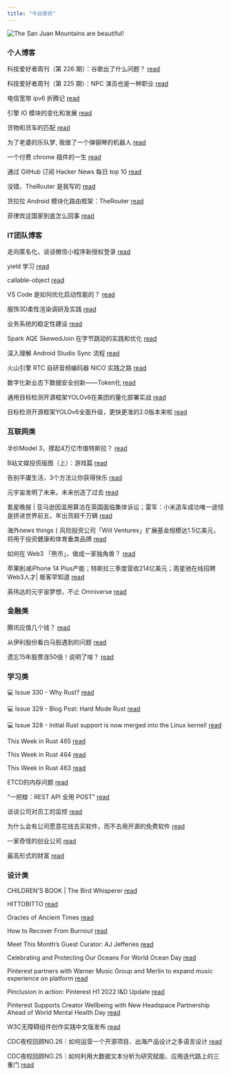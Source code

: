```yaml
---
title: "今日资讯"
---
```


![The San Juan Mountains are beautiful!](https://cn.bing.com/th?id=OHR.SlothDay_EN-US8418438094_UHD.jpg "San Juan Mountains")

### 个人博客

   科技爱好者周刊（第 226 期）：谷歌出了什么问题？ [read](http://www.ruanyifeng.com/blog/2022/10/weekly-issue-226.html)

   科技爱好者周刊（第 225 期）：NPC 演员也是一种职业 [read](http://www.ruanyifeng.com/blog/2022/09/weekly-issue-225.html)

   电信宽带 ipv6 折腾记 [read](https://blog.codingnow.com/2022/10/telecom_ipv6.html)

   引擎 IO 模块的变化和发展 [read](https://blog.codingnow.com/2022/10/io.html)

   货物和货车的匹配 [read](https://blog.codingnow.com/2022/09/cargo_matching.html)

   为了老婆的乐队梦, 我做了一个弹钢琴的机器人 [read](https://blog.t9t.io/modsoul-2022-07-29/)

   一个付费 chrome 插件的一生 [read](https://blog.t9t.io/star-history-2021-01-21/)

   通过 GitHub 订阅 Hacker News 每日 top 10 [read](https://blog.t9t.io/headllines-2020-09-03/)

   没错，TheRouter 是我写的 [read](https://www.kymjs.com/code/2022/09/05/01)

   货拉拉 Android 模块化路由框架：TheRouter [read](https://www.kymjs.com/code/2022/09/04/01)

   菲律宾这国家到底怎么回事 [read](https://www.kymjs.com/history/2022/05/11/01)

### IT团队博客

   走向匿名化，谈谈微信小程序新授权登录 [read](http://www.alloyteam.com/2021/04/15431/)

   yield 学习 [read](http://www.alloyteam.com/2021/03/15427/)

   callable-object [read](http://www.alloyteam.com/2021/03/callable-object/)

   VS Code 是如何优化启动性能的？ [read](https://fed.taobao.org/blog/taofed/do71ct/wpsf10)

   服饰3D柔性渲染调研及实践 [read](https://fed.taobao.org/blog/taofed/do71ct/fufsgh)

   业务系统的稳定性建设 [read](https://fed.taobao.org/blog/taofed/do71ct/fc3cy0)

   Spark AQE SkewedJoin 在字节跳动的实践和优化 [read](https://blog.csdn.net/ByteDanceTech/article/details/127293553)

   深入理解 Android Studio Sync 流程 [read](https://blog.csdn.net/ByteDanceTech/article/details/127255493)

   火山引擎 RTC 自研音频编码器 NICO 实践之路 [read](https://blog.csdn.net/ByteDanceTech/article/details/127130937)

   数字化新业态下数据安全创新——Token化 [read](https://tech.meituan.com/2022/09/22/token-pii.html)

   通用目标检测开源框架YOLOv6在美团的量化部署实战 [read](https://tech.meituan.com/2022/09/22/yolov6-quantization-in-meituan.html)

   目标检测开源框架YOLOv6全面升级，更快更准的2.0版本来啦 [read](https://tech.meituan.com/2022/09/15/yolov6-2.0.html)

### 互联网类

   半价Model 3，撑起4万亿市值特斯拉？ [read](http://www.huxiu.com/article/690697.html?f=wangzhan)

   B站文娱投资版图（上）：游戏篇 [read](http://www.huxiu.com/article/690233.html?f=wangzhan)

   告别平庸生活，3个方法让你获得快乐 [read](http://www.huxiu.com/article/687188.html?f=wangzhan)

   元宇宙发明了未来，未来创造了过去 [read](https://36kr.com/p/1965957524655239)

   氪星晚报 \| 亚马逊因滥用算法在英国面临集体诉讼；雷军：小米造车成功唯一途径是挤进世界前五，年出货超千万辆 [read](https://36kr.com/p/1965958776622212)

   海外news things丨风险投资公司「Will Ventures」扩展基金规模达1.5亿美元，将用于投资健康和体育垂类品牌 [read](https://36kr.com/p/1963426902223368)

   如何在 Web3 「熊市」，做成一家独角兽？ [read](http://www.geekpark.net/news/309669)

   苹果削减iPhone 14 Plus产能；特斯拉三季度营收214亿美元；周星驰在线招聘Web3人才\| 极客早知道 [read](http://www.geekpark.net/news/309670)

   英伟达的元宇宙梦想，不止 Omniverse [read](http://www.geekpark.net/news/309625)

### 金融类

   腾讯应值几个钱？ [read](http://xueqiu.com/1755110761/233096218)

   从伊利股份看白马股遇到的问题 [read](http://xueqiu.com/7516820417/233175902)

   遗忘15年股票涨50倍！说明了啥？ [read](http://xueqiu.com/5223831183/233172318)

### 学习类

   💻 Issue 330 - Why Rust? [read](https://rust.libhunt.com/newsletter/330)

   💻 Issue 329 - Blog Post: Hard Mode Rust [read](https://rust.libhunt.com/newsletter/329)

   💻 Issue 328 - Initial Rust support is now merged into the Linux kernel! [read](https://rust.libhunt.com/newsletter/328)

   This Week in Rust 465 [read](https://this-week-in-rust.org/blog/2022/10/19/this-week-in-rust-465/)

   This Week in Rust 464 [read](https://this-week-in-rust.org/blog/2022/10/12/this-week-in-rust-464/)

   This Week in Rust 463 [read](https://this-week-in-rust.org/blog/2022/10/05/this-week-in-rust-463/)

   ETCD的内存问题 [read](https://coolshell.cn/articles/22242.html)

   “一把梭：REST API 全用 POST” [read](https://coolshell.cn/articles/22173.html)

   谈谈公司对员工的监控 [read](https://coolshell.cn/articles/22157.html)

   为什么会有公司愿意花钱去买软件，而不去用开源的免费软件 [read](https://wanqu.co/p/7581?s=rss)

   一家奇怪的创业公司 [read](https://wanqu.co/p/7580?s=rss)

   最高形式的财富 [read](https://wanqu.co/p/7579?s=rss)

### 设计类

   CHILDREN'S BOOK \| The Bird Whisperer [read](https://www.behance.net/gallery/141208097/CHILDRENS-BOOK-The-Bird-Whisperer)

   HITTOBITTO [read](https://www.behance.net/gallery/154850643/HITTOBITTO)

   Oracles of Ancient Times [read](https://www.behance.net/gallery/152591515/Oracles-of-Ancient-Times)

   How to Recover From Burnout [read](https://medium.com/behance-blog/how-to-recover-from-burnout-d9d783a09c68?source=rss-f5272b7f3182------2)

   Meet This Month’s Guest Curator: AJ Jefferies [read](https://medium.com/behance-blog/meet-this-months-guest-curator-aj-jeffries-df95220b780f?source=rss-f5272b7f3182------2)

   Celebrating and Protecting Our Oceans For World Ocean Day [read](https://medium.com/behance-blog/celebrating-and-protecting-our-oceans-for-world-ocean-day-2c24a64c913e?source=rss-f5272b7f3182------2)

   Pinterest partners with Warner Music Group and Merlin to expand music experience on platform [read](https://newsroom.pinterest.com/en/musiclaunch)

   Pinclusion in action: Pinterest H1 2022 I&D Update [read](https://newsroom.pinterest.com/en/post/pinterest-h1-2022-id-update)

   Pinterest Supports Creator Wellbeing with New Headspace Partnership Ahead of World Mental Health Day [read](https://newsroom.pinterest.com/en/post/pinterest-supports-creator-wellbeing-with-new-headspace-partnership-ahead-of-world-mental)

   W3C无障碍组件创作实践中文版发布 [read](https://cdc.tencent.com/2022/08/12/w3c%e6%97%a0%e9%9a%9c%e7%a2%8d%e7%bb%84%e4%bb%b6%e5%88%9b%e4%bd%9c%e5%ae%9e%e8%b7%b5%e4%b8%ad%e6%96%87%e7%89%88%e5%8f%91%e5%b8%83/)

   CDC夜校回顾NO.26｜如何运营一个开源项目、出海产品设计之多语言设计 [read](https://cdc.tencent.com/2022/07/19/cdc%e5%a4%9c%e6%a0%a1%e5%9b%9e%e9%a1%beno-26%ef%bd%9c%e5%a6%82%e4%bd%95%e8%bf%90%e8%90%a5%e4%b8%80%e4%b8%aa%e5%bc%80%e6%ba%90%e9%a1%b9%e7%9b%ae%e3%80%81%e5%87%ba%e6%b5%b7%e4%ba%a7%e5%93%81%e8%ae%be/)

   CDC夜校回顾NO.25｜如何利用大数据文本分析为研究赋能、应用迭代路上的三重门 [read](https://cdc.tencent.com/2022/06/08/cdc%e5%a4%9c%e6%a0%a1%e5%9b%9e%e9%a1%beno-25%ef%bd%9c%e5%a6%82%e4%bd%95%e5%88%a9%e7%94%a8%e5%a4%a7%e6%95%b0%e6%8d%ae%e6%96%87%e6%9c%ac%e5%88%86%e6%9e%90%e4%b8%ba%e7%a0%94%e7%a9%b6%e8%b5%8b%e8%83%bd-2/)

